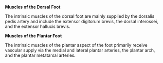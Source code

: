 **Muscles of the Dorsal Foot**

The intrinsic muscles of the dorsal foot are mainly supplied by the dorsalis pedis artery and include the extensor digitorum brevis, the dorsal interossei, and the extensor hallucis brevis.

**Muscles of the Plantar Foot**

The intrinsic muscles of the plantar aspect of the foot primarily receive vascular supply via the medial and lateral plantar arteries, the plantar arch, and the plantar metatarsal arteries.